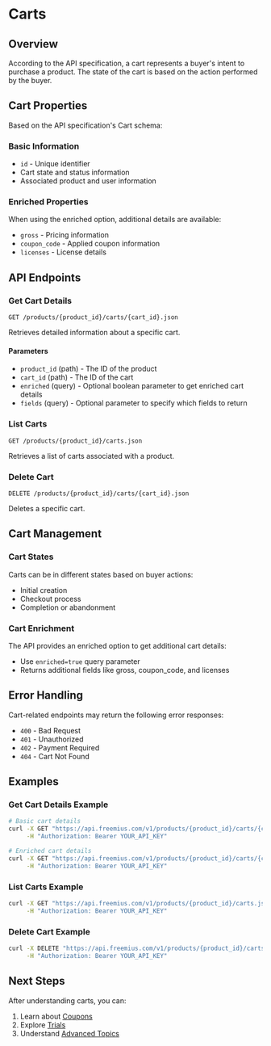 # Carts

## Overview

According to the API specification, a cart represents a buyer's intent to purchase a product. The state of the cart is based on the action performed by the buyer.

## Cart Properties

Based on the API specification's Cart schema:

### Basic Information
- `id` - Unique identifier
- Cart state and status information
- Associated product and user information

### Enriched Properties
When using the enriched option, additional details are available:
- `gross` - Pricing information
- `coupon_code` - Applied coupon information
- `licenses` - License details

## API Endpoints

### Get Cart Details

```http
GET /products/{product_id}/carts/{cart_id}.json
```

Retrieves detailed information about a specific cart.

#### Parameters
- `product_id` (path) - The ID of the product
- `cart_id` (path) - The ID of the cart
- `enriched` (query) - Optional boolean parameter to get enriched cart details
- `fields` (query) - Optional parameter to specify which fields to return

### List Carts

```http
GET /products/{product_id}/carts.json
```

Retrieves a list of carts associated with a product.

### Delete Cart

```http
DELETE /products/{product_id}/carts/{cart_id}.json
```

Deletes a specific cart.

## Cart Management

### Cart States
Carts can be in different states based on buyer actions:
- Initial creation
- Checkout process
- Completion or abandonment

### Cart Enrichment
The API provides an enriched option to get additional cart details:
- Use `enriched=true` query parameter
- Returns additional fields like gross, coupon_code, and licenses

## Error Handling

Cart-related endpoints may return the following error responses:
- `400` - Bad Request
- `401` - Unauthorized
- `402` - Payment Required
- `404` - Cart Not Found

## Examples

### Get Cart Details Example

```bash
# Basic cart details
curl -X GET "https://api.freemius.com/v1/products/{product_id}/carts/{cart_id}.json" \
     -H "Authorization: Bearer YOUR_API_KEY"

# Enriched cart details
curl -X GET "https://api.freemius.com/v1/products/{product_id}/carts/{cart_id}.json?enriched=true" \
     -H "Authorization: Bearer YOUR_API_KEY"
```

### List Carts Example

```bash
curl -X GET "https://api.freemius.com/v1/products/{product_id}/carts.json" \
     -H "Authorization: Bearer YOUR_API_KEY"
```

### Delete Cart Example

```bash
curl -X DELETE "https://api.freemius.com/v1/products/{product_id}/carts/{cart_id}.json" \
     -H "Authorization: Bearer YOUR_API_KEY"
```

## Next Steps

After understanding carts, you can:
1. Learn about [Coupons](11-coupons.md)
2. Explore [Trials](12-trials.md)
3. Understand [Advanced Topics](14-advanced-topics.md)
